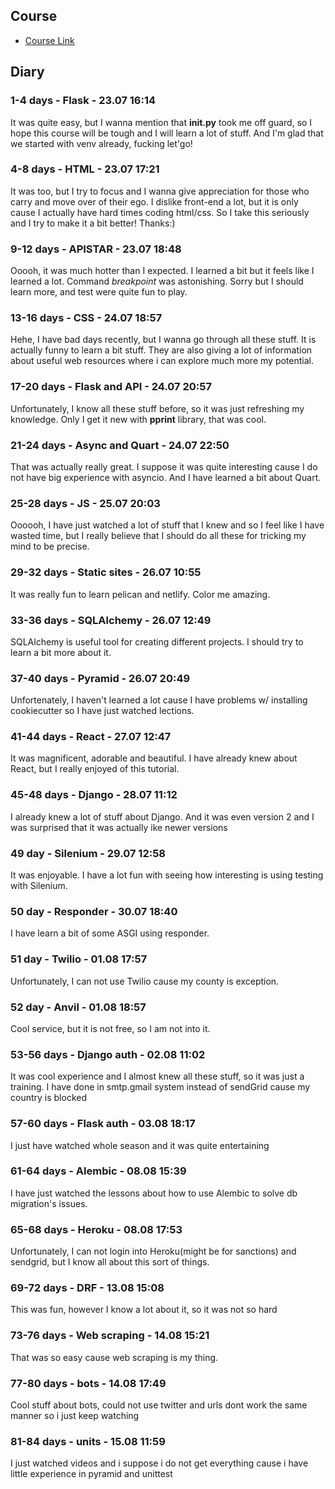 ## Course

 - [Course Link](https://training.talkpython.fm/courses/explore_100days_web/100-days-of-web-in-python)


## Diary

### 1-4 days - Flask - 23.07 16:14

It was quite easy, but I wanna mention that __init.py__ took me off guard, so I hope this course will be tough and I will learn a lot of stuff. And I'm glad that we started with venv already, fucking let'go!

### 4-8 days - HTML - 23.07 17:21

It was too, but I try to focus and I wanna give appreciation for those who carry and move over of their ego. I dislike front-end a lot, but it is only cause I actually have hard times coding html/css. So I take this seriously and I try to make it a bit better! Thanks:)

### 9-12 days - APISTAR - 23.07 18:48

Ooooh, it was much hotter than I expected. I learned a bit but it feels like I learned a lot. Command _breakpoint_ was astonishing. Sorry but I should learn more, and test were quite fun to play.

### 13-16 days - CSS - 24.07 18:57

Hehe, I have bad days recently, but I wanna go through all these stuff. It is actually funny to learn a bit stuff. They are also giving a lot of information about useful web resources where i can explore much more my potential.

### 17-20 days - Flask and API - 24.07 20:57

Unfortunately, I know all these stuff before, so it was just refreshing my knowledge. Only I get it new with __pprint__ library, that was cool.
   
### 21-24 days - Async and Quart - 24.07 22:50

That was actually really great. I suppose it was quite interesting cause I do not have big experience with asyncio. And I have learned a bit about Quart.

### 25-28 days - JS - 25.07 20:03

Oooooh, I have just watched a lot of stuff that I knew and so I feel like I have wasted time, but I really believe that I should do all these for tricking my mind to be precise.

### 29-32 days - Static sites - 26.07 10:55

It was really fun to learn pelican and netlify. Color me amazing.

### 33-36 days - SQLAlchemy - 26.07 12:49

SQLAlchemy is useful tool for creating different projects. I should try to learn a bit more about it.

### 37-40 days - Pyramid - 26.07 20:49

Unfortenately, I haven't learned a lot cause I have problems w/ installing cookiecutter so I have just watched lections.

### 41-44 days - React - 27.07 12:47

It was magnificent, adorable and beautiful. I have already knew about React, but I really enjoyed of this tutorial.

### 45-48 days - Django - 28.07 11:12

I already knew a lot of stuff about Django. And it was even version 2 and I was surprised that it was actually ike newer versions

### 49 day - Silenium - 29.07 12:58

It was enjoyable. I have a lot fun with seeing how interesting is using testing with Silenium.

### 50 day - Responder - 30.07 18:40

I have learn a bit of some ASGI using responder.

### 51 day - Twilio - 01.08 17:57

Unfortunately, I can not use Twilio cause my county is exception.

### 52 day - Anvil - 01.08 18:57

Cool service, but it is not free, so I am not into it.

### 53-56 days - Django auth - 02.08 11:02

It was cool experience and I almost knew all these stuff, so it was just a training. I have done in smtp.gmail system instead of sendGrid cause my country is blocked

### 57-60 days - Flask auth - 03.08 18:17

I just have watched whole season and it was quite entertaining

### 61-64 days - Alembic - 08.08 15:39

I have just watched the lessons about how to use Alembic to solve db migration's issues.

### 65-68 days - Heroku - 08.08 17:53

Unfortunately, I can not login into Heroku(might be for sanctions) and sendgrid, but I know all about this sort of things.

### 69-72 days - DRF - 13.08 15:08

This was fun, however I know a lot about it, so it was not so hard

### 73-76 days - Web scraping - 14.08 15:21

That was so easy cause web scraping is my thing.

### 77-80 days - bots - 14.08 17:49

Cool stuff about bots, could not use twitter and urls dont work the same manner so i just keep watching

### 81-84 days - units - 15.08 11:59

I just watched videos and i suppose i do not get everything cause i have little experience in pyramid and unittest




